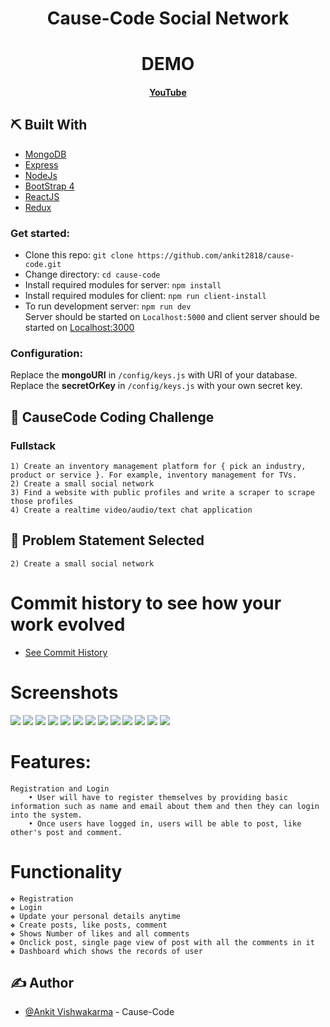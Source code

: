 <div align="center">

# Cause-Code Social Network

</div>

<div align="center">

# DEMO

#### [YouTube](https://youtu.be/KcZB988gnmU)

</div>

## ⛏️ Built With <a name = "tech_stack"></a>

- [MongoDB](https://www.mongodb.com/)
- [Express](https://expressjs.com/)
- [NodeJs](https://nodejs.org/en/)
- [BootStrap 4](https://getbootstrap.com/)
- [ReactJS](https://reactjs.org/)
- [Redux](https://redux.js.org/)

### Get started:

- Clone this repo: `git clone https://github.com/ankit2818/cause-code.git`
- Change directory: `cd cause-code`
- Install required modules for server: `npm install`
- Install required modules for client: `npm run client-install`
- To run development server: `npm run dev`\
  Server should be started on `Localhost:5000` and client server should be started on [Localhost:3000](http://localhost:3000/api/users/register)

### Configuration:

Replace the **mongoURI** in `/config/keys.js` with URI of your database.
Replace the **secretOrKey** in `/config/keys.js` with your own secret key.

## 🧐 CauseCode Coding Challenge <a name = "Create a small social network"></a>

### Fullstack

    1) Create an inventory management platform for { pick an industry, product or service }. For example, inventory management for TVs.
    2) Create a small social network
    3) Find a website with public profiles and write a scraper to scrape those profiles
    4) Create a realtime video/audio/text chat application

## 🧐 Problem Statement Selected <a name = "problem_statement"></a>

    2) Create a small social network

# Commit history to see how your work evolved

- [See Commit History](https://github.com/ankit2818/cause-code/commits/master/)

# Screenshots <a name = "Screenshots"></a>

<img src="screenshots/Home%20Page.png"></img>
<img src="screenshots/Sign%20Up.png"></img>
<img src="screenshots/Sign%20In.png"></img>
<img src="screenshots/Dashboard%20-%20Create%20Profile.png"></img>
<img src="screenshots/Create-Profile.png"></img>
<img src="screenshots/AddExperience.png"></img>
<img src="screenshots/AddEducation.png"></img>
<img src="screenshots/Dashboard.png"></img>
<img src="screenshots/EditProfile.png"></img>
<img src="screenshots/Profiles.png"></img>
<img src="screenshots/SingleProfileView.png"></img>
<img src="screenshots/Post%20Feed.png"></img>
<img src="screenshots/Comments.png"></img>

# Features:

    Registration and Login
        • User will have to register themselves by providing basic information such as name and email about them and then they can login into the system.
        • Once users have logged in, users will be able to post, like other's post and comment.

# Functionality

    ❖ Registration
    ❖ Login
    ❖ Update your personal details anytime
    ❖ Create posts, like posts, comment
    ❖ Shows Number of likes and all comments
    ❖ Onclick post, single page view of post with all the comments in it
    ❖ Dashboard which shows the records of user

## ✍️ Author <a name = "authors"></a>

- [@Ankit Vishwakarma](https://github.com/ankit2818) - Cause-Code
